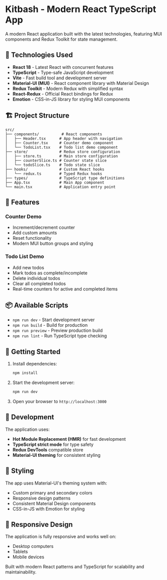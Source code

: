 # Kitbash - Modern React TypeScript App

A modern React application built with the latest technologies, featuring MUI components and Redux Toolkit for state management.

## 🚀 Technologies Used

- **React 18** - Latest React with concurrent features
- **TypeScript** - Type-safe JavaScript development
- **Vite** - Fast build tool and development server
- **Material-UI (MUI)** - React component library with Material Design
- **Redux Toolkit** - Modern Redux with simplified syntax
- **React-Redux** - Official React bindings for Redux
- **Emotion** - CSS-in-JS library for styling MUI components

## 🏗️ Project Structure

```
src/
├── components/          # React components
│   ├── Header.tsx      # App header with navigation
│   ├── Counter.tsx     # Counter demo component
│   └── TodoList.tsx    # Todo list demo component
├── store/              # Redux store configuration
│   ├── store.ts        # Main store configuration
│   ├── counterSlice.ts # Counter state slice
│   └── todoSlice.ts    # Todo state slice
├── hooks/              # Custom React hooks
│   └── redux.ts        # Typed Redux hooks
├── types/              # TypeScript type definitions
├── App.tsx             # Main App component
└── main.tsx            # Application entry point
```

## 🎯 Features

### Counter Demo
- Increment/decrement counter
- Add custom amounts
- Reset functionality
- Modern MUI button groups and styling

### Todo List Demo
- Add new todos
- Mark todos as complete/incomplete
- Delete individual todos
- Clear all completed todos
- Real-time counters for active and completed items

## 📦 Available Scripts

- `npm run dev` - Start development server
- `npm run build` - Build for production
- `npm run preview` - Preview production build
- `npm run lint` - Run TypeScript type checking

## 🚀 Getting Started

1. Install dependencies:
   ```bash
   npm install
   ```

2. Start the development server:
   ```bash
   npm run dev
   ```

3. Open your browser to `http://localhost:3000`

## 🔧 Development

The application uses:
- **Hot Module Replacement (HMR)** for fast development
- **TypeScript strict mode** for type safety
- **Redux DevTools** compatible store
- **Material-UI theming** for consistent styling

## 🎨 Styling

The app uses Material-UI's theming system with:
- Custom primary and secondary colors
- Responsive design patterns
- Consistent Material Design components
- CSS-in-JS with Emotion for styling

## 📱 Responsive Design

The application is fully responsive and works well on:
- Desktop computers
- Tablets
- Mobile devices

Built with modern React patterns and TypeScript for scalability and maintainability.
